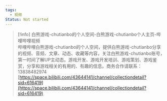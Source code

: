 ```yaml
---
tags:
  - 视频
Status: Not started
---
```

> [!info] 白熊游戏-chutianbo的个人空间-白熊游戏-chutianbo个人主页-哔哩哔哩视频  
> 哔哩哔哩白熊游戏-chutianbo的个人空间，提供白熊游戏-chutianbo分享的视频、音频、文章、动态、收藏等内容，关注白熊游戏-chutianbo账号，第一时间了解UP主动态。游戏开发、游戏开发培训、游戏策划、游戏鉴赏，分享和游戏相关的有用的、有趣的信息。商务合作请联系：13838482974  
> [https://space.bilibili.com/43644141/channel/collectiondetail?sid=616419](https://space.bilibili.com/43644141/channel/collectiondetail?sid=616419)